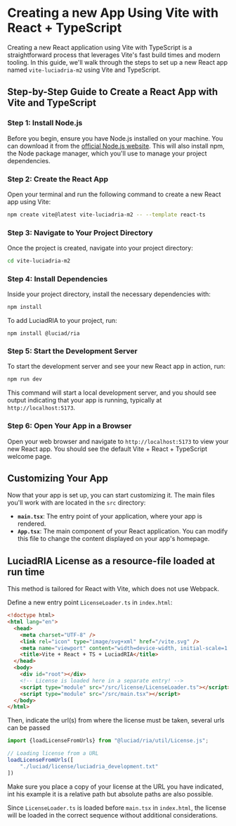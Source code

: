 # Creating a new App Using Vite with React + TypeScript

Creating a new React application using Vite with TypeScript is a straightforward process that leverages Vite's fast build times and modern tooling. 
In this guide, we'll walk through the steps to set up a new React app named `vite-luciadria-m2` using Vite and TypeScript.

## Step-by-Step Guide to Create a React App with Vite and TypeScript

### Step 1: Install Node.js

Before you begin, ensure you have Node.js installed on your machine. You can download it from the [official Node.js website](https://nodejs.org/). This will also install npm, the Node package manager, which you'll use to manage your project dependencies.

### Step 2: Create the React App

Open your terminal and run the following command to create a new React app using Vite:

```bash
npm create vite@latest vite-luciadria-m2 -- --template react-ts
```

### Step 3: Navigate to Your Project Directory

Once the project is created, navigate into your project directory:

```bash
cd vite-luciadria-m2
```

### Step 4: Install Dependencies

Inside your project directory, install the necessary dependencies with:

```bash
npm install
```

To add LuciadRIA to your project, run:

```shell
npm install @luciad/ria
```


### Step 5: Start the Development Server

To start the development server and see your new React app in action, run:

```bash
npm run dev
```


This command will start a local development server, and you should see output indicating that your app is running, typically at `http://localhost:5173`.

### Step 6: Open Your App in a Browser

Open your web browser and navigate to `http://localhost:5173` to view your new React app. You should see the default Vite + React + TypeScript welcome page.


## Customizing Your App

Now that your app is set up, you can start customizing it. The main files you'll work with are located in the `src` directory:

- **`main.tsx`**: The entry point of your application, where your app is rendered.
- **`App.tsx`**: The main component of your React application. You can modify this file to change the content displayed on your app's homepage.


## LuciadRIA License as a resource-file loaded at run time

This method is tailored for React with Vite, which does not use Webpack.

Define a new entry point `LicenseLoader.ts`  in `index.html`:

```html
<!doctype html>
<html lang="en">
  <head>
    <meta charset="UTF-8" />
    <link rel="icon" type="image/svg+xml" href="/vite.svg" />
    <meta name="viewport" content="width=device-width, initial-scale=1.0" />
    <title>Vite + React + TS + LuciadRIA</title>
  </head>
  <body>
    <div id="root"></div>
    <!-- License is loaded here in a separate entry! -->
    <script type="module" src="/src/license/LicenseLoader.ts"></script>
    <script type="module" src="/src/main.tsx"></script>
  </body>
</html>
```

Then, indicate the url(s) from where the license must be taken, several urls can be passed 

```typescript
import {loadLicenseFromUrls} from "@luciad/ria/util/License.js";

// Loading license from a URL
loadLicenseFromUrls([
    "./luciad/license/luciadria_development.txt"
])

```

Make sure you place a copy of your license at the URL you have indicated, int his example it is a relative path but absolute paths are also possible.


Since `LicenseLoader.ts` is loaded before `main.tsx` in `index.html`, the license will be loaded in the correct sequence without additional considerations.
